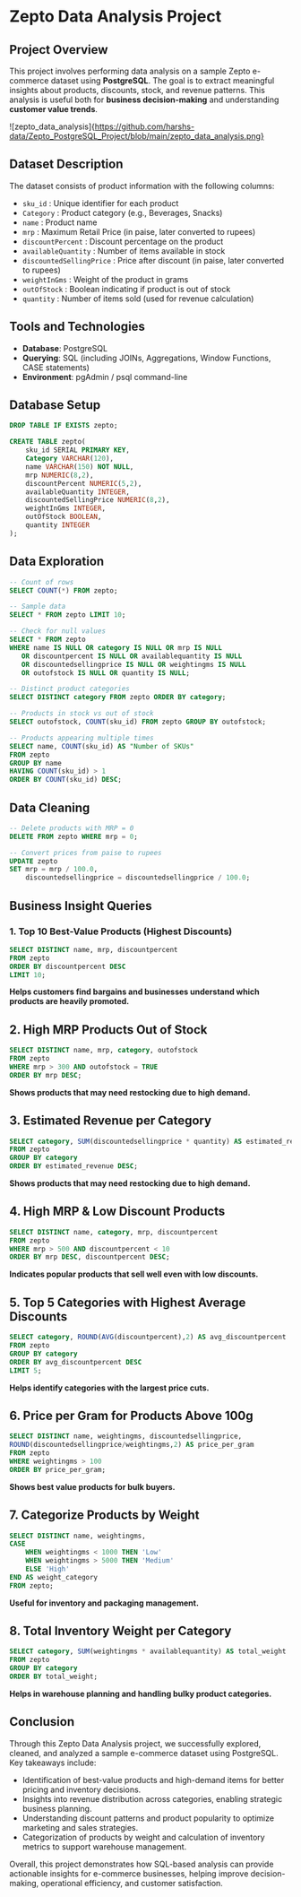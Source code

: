 # Zepto Data Analysis Project

## Project Overview
This project involves performing data analysis on a sample Zepto e-commerce dataset using **PostgreSQL**. The goal is to extract meaningful insights about products, discounts, stock, and revenue patterns. This analysis is useful both for **business decision-making** and understanding **customer value trends**.

![zepto_data_analysis]{https://github.com/harshs-data/Zepto_PostgreSQL_Project/blob/main/zepto_data_analysis.png}

## Dataset Description
The dataset consists of product information with the following columns:

- `sku_id` : Unique identifier for each product
- `Category` : Product category (e.g., Beverages, Snacks)
- `name` : Product name
- `mrp` : Maximum Retail Price (in paise, later converted to rupees)
- `discountPercent` : Discount percentage on the product
- `availableQuantity` : Number of items available in stock
- `discountedSellingPrice` : Price after discount (in paise, later converted to rupees)
- `weightInGms` : Weight of the product in grams
- `outOfStock` : Boolean indicating if product is out of stock
- `quantity` : Number of items sold (used for revenue calculation)

## Tools and Technologies
- **Database**: PostgreSQL
- **Querying**: SQL (including JOINs, Aggregations, Window Functions, CASE statements)
- **Environment**: pgAdmin / psql command-line

## Database Setup
```sql
DROP TABLE IF EXISTS zepto;

CREATE TABLE zepto(
    sku_id SERIAL PRIMARY KEY, 
    Category VARCHAR(120),
    name VARCHAR(150) NOT NULL,
    mrp NUMERIC(8,2),
    discountPercent NUMERIC(5,2),
    availableQuantity INTEGER,
    discountedSellingPrice NUMERIC(8,2),
    weightInGms INTEGER,
    outOfStock BOOLEAN,
    quantity INTEGER
);
```

## Data Exploration
```sql
-- Count of rows
SELECT COUNT(*) FROM zepto;

-- Sample data
SELECT * FROM zepto LIMIT 10;

-- Check for null values
SELECT * FROM zepto
WHERE name IS NULL OR category IS NULL OR mrp IS NULL
   OR discountpercent IS NULL OR availablequantity IS NULL
   OR discountedsellingprice IS NULL OR weightingms IS NULL
   OR outofstock IS NULL OR quantity IS NULL;

-- Distinct product categories
SELECT DISTINCT category FROM zepto ORDER BY category;

-- Products in stock vs out of stock
SELECT outofstock, COUNT(sku_id) FROM zepto GROUP BY outofstock;

-- Products appearing multiple times
SELECT name, COUNT(sku_id) AS "Number of SKUs"
FROM zepto
GROUP BY name
HAVING COUNT(sku_id) > 1
ORDER BY COUNT(sku_id) DESC;
```

## Data Cleaning
```sql
-- Delete products with MRP = 0
DELETE FROM zepto WHERE mrp = 0;

-- Convert prices from paise to rupees
UPDATE zepto
SET mrp = mrp / 100.0,
    discountedsellingprice = discountedsellingprice / 100.0;
```

## Business Insight Queries
### 1. Top 10 Best-Value Products (Highest Discounts)
``` sql
SELECT DISTINCT name, mrp, discountpercent
FROM zepto 
ORDER BY discountpercent DESC
LIMIT 10;
```
**Helps customers find bargains and businesses understand which products are heavily promoted.**

## 2. High MRP Products Out of Stock
``` sql
SELECT DISTINCT name, mrp, category, outofstock
FROM zepto
WHERE mrp > 300 AND outofstock = TRUE
ORDER BY mrp DESC;
```
**Shows products that may need restocking due to high demand.**

## 3. Estimated Revenue per Category
``` sql
SELECT category, SUM(discountedsellingprice * quantity) AS estimated_revenue
FROM zepto
GROUP BY category
ORDER BY estimated_revenue DESC;
```
**Shows products that may need restocking due to high demand.**

## 4. High MRP & Low Discount Products
``` sql
SELECT DISTINCT name, category, mrp, discountpercent
FROM zepto
WHERE mrp > 500 AND discountpercent < 10
ORDER BY mrp DESC, discountpercent DESC;
```
**Indicates popular products that sell well even with low discounts.**

## 5. Top 5 Categories with Highest Average Discounts
``` sql
SELECT category, ROUND(AVG(discountpercent),2) AS avg_discountpercent
FROM zepto
GROUP BY category
ORDER BY avg_discountpercent DESC
LIMIT 5;
```
**Helps identify categories with the largest price cuts.**

## 6. Price per Gram for Products Above 100g
``` sql
SELECT DISTINCT name, weightingms, discountedsellingprice,
ROUND(discountedsellingprice/weightingms,2) AS price_per_gram
FROM zepto
WHERE weightingms > 100
ORDER BY price_per_gram;
```
**Shows best value products for bulk buyers.**

## 7. Categorize Products by Weight
``` sql
SELECT DISTINCT name, weightingms,
CASE 
    WHEN weightingms < 1000 THEN 'Low'
    WHEN weightingms > 5000 THEN 'Medium'
    ELSE 'High'
END AS weight_category
FROM zepto;
```
**Useful for inventory and packaging management.**

## 8. Total Inventory Weight per Category
``` sql
SELECT category, SUM(weightingms * availablequantity) AS total_weight
FROM zepto 
GROUP BY category
ORDER BY total_weight;
```
**Helps in warehouse planning and handling bulky product categories.**

## Conclusion
Through this Zepto Data Analysis project, we successfully explored, cleaned, and analyzed a sample e-commerce dataset using PostgreSQL. Key takeaways include:

- Identification of best-value products and high-demand items for better pricing and inventory decisions.
- Insights into revenue distribution across categories, enabling strategic business planning.
- Understanding discount patterns and product popularity to optimize marketing and sales strategies.
- Categorization of products by weight and calculation of inventory metrics to support warehouse management.

Overall, this project demonstrates how SQL-based analysis can provide actionable insights for e-commerce businesses, helping improve decision-making, operational efficiency, and customer satisfaction.


